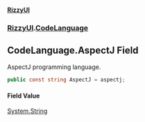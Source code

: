 #### [RizzyUI](index 'index')
### [RizzyUI](RizzyUI 'RizzyUI').[CodeLanguage](RizzyUI.CodeLanguage 'RizzyUI.CodeLanguage')

## CodeLanguage.AspectJ Field

AspectJ programming language.

```csharp
public const string AspectJ = aspectj;
```

#### Field Value
[System.String](https://docs.microsoft.com/en-us/dotnet/api/System.String 'System.String')